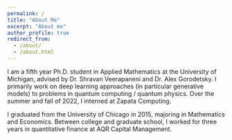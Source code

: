```yaml
---
permalink: /
title: "About Me"
excerpt: "About me"
author_profile: true
redirect_from: 
  - /about/
  - /about.html
---
```


I am a fifth year Ph.D. student in Applied Mathematics at the University of Michigan, advised by Dr. Shravan 
Veerapaneni and Dr. Alex Gorodetsky. I primarily work on deep learning approaches (in particular generative models) to problems in quantum computing /
quantum physics. Over the summer and fall of 2022, I interned at Zapata Computing.

I graduated from the University of Chicago in 2015, majoring in Mathematics and Economics. Between college and graduate
school, I worked for three years in quantitative finance at AQR Capital Management.
